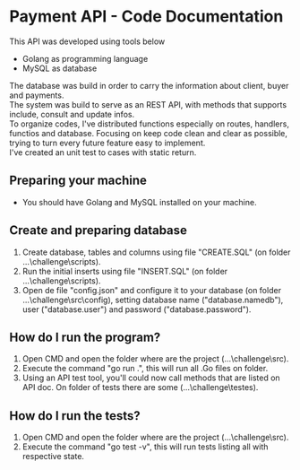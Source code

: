 # Payment API - Code Documentation

This API was developed using tools below  
- Golang as programming language  
- MySQL as database  

The database was build in order to carry the information about client, buyer and payments.  
The system was build to serve as an REST API, with methods that supports include, consult and update infos.  
To organize codes, I've distributed functions especially on routes, handlers, functios and database. Focusing on keep code clean and clear as possible, trying to turn every future feature easy to implement.  
I've created an unit test to cases with static return.  

## Preparing your machine
 - You should have Golang and MySQL installed on your machine.  

## Create and preparing database
1. Create database, tables and columns using file "CREATE.SQL" (on folder ...\challenge\scripts).  
2. Run the initial inserts using file "INSERT.SQL" (on folder ...\challenge\scripts).  
3. Open de file "config.json" and configure it to your database (on folder ...\challenge\src\config), setting database name ("database.namedb"), user ("database.user") and password ("database.password").  

## How do I run the program?
1. Open CMD and open the folder where are the project (...\challenge\src).  
2. Execute the command "go run .", this will run all .Go files on folder.  
3. Using an API test tool, you'll could now call methods that are listed on API doc. On folder of tests there are some (...\challenge\testes).  

## How do I run the tests?
1. Open CMD and open the folder where are the project (...\challenge\src).  
2. Execute the command "go test -v", this will run tests listing all with respective state.  

